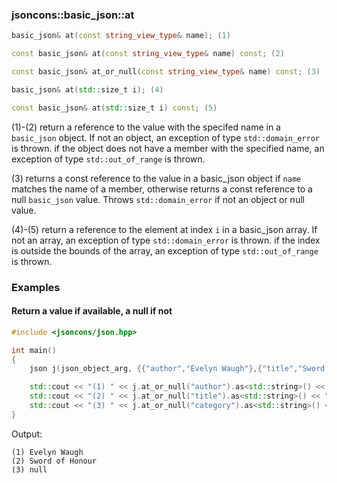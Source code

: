 ### jsoncons::basic_json::at

```cpp
basic_json& at(const string_view_type& name); (1)

const basic_json& at(const string_view_type& name) const; (2)

const basic_json& at_or_null(const string_view_type& name) const; (3)

basic_json& at(std::size_t i); (4)

const basic_json& at(std::size_t i) const; (5)
```

(1)-(2) return a reference to the value with the specifed name in a 
`basic_json` object. If not an object, an exception of type
`std::domain_error` is thrown. if the object does not have a 
member with the specified name, an exception of type
`std::out_of_range` is thrown. 

(3) returns a const reference to the value in a basic_json object
if `name` matches the name of a member, 
otherwise returns a const reference to a null `basic_json` value.
Throws `std::domain_error` if not an object or null value.

(4)-(5) return a reference to the element at index `i` in a 
basic_json array. If not an array, an exception of type
`std::domain_error` is thrown. if the index is outside the 
bounds of the array, an exception of type `std::out_of_range`
is thrown.  

### Examples

#### Return a value if available, a null if not 

```cpp
#include <jsoncons/json.hpp>

int main()
{
    json j(json_object_arg, {{"author","Evelyn Waugh"},{"title","Sword of Honour"}});

    std::cout << "(1) " << j.at_or_null("author").as<std::string>() << "\n";
    std::cout << "(2) " << j.at_or_null("title").as<std::string>() << "\n";
    std::cout << "(3) " << j.at_or_null("category").as<std::string>() << "\n";
}
```
Output:
```
(1) Evelyn Waugh
(2) Sword of Honour
(3) null
```
